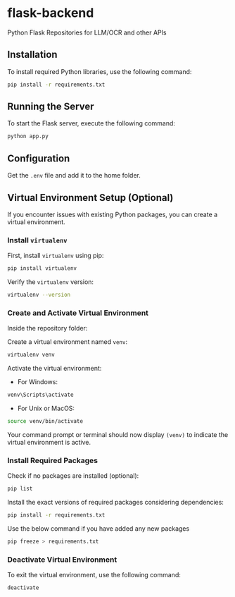 # flask-backend
Python Flask Repositories for LLM/OCR and other APIs

## Installation

To install required Python libraries, use the following command:
```bash
pip install -r requirements.txt
```

## Running the Server

To start the Flask server, execute the following command:
```bash
python app.py
```

## Configuration

Get the `.env` file and add it to the home folder.

## Virtual Environment Setup (Optional)

If you encounter issues with existing Python packages, you can create a virtual environment.

### Install `virtualenv`

First, install `virtualenv` using pip:
```bash
pip install virtualenv
```

Verify the `virtualenv` version:
```bash
virtualenv --version
```

### Create and Activate Virtual Environment

Inside the repository folder:

Create a virtual environment named `venv`:
```bash
virtualenv venv
```

Activate the virtual environment:
- For Windows:
```bash
venv\Scripts\activate
```
- For Unix or MacOS:
```bash
source venv/bin/activate
```

Your command prompt or terminal should now display `(venv)` to indicate the virtual environment is active.

### Install Required Packages

Check if no packages are installed (optional):
```bash
pip list
```

Install the exact versions of required packages considering dependencies:
```bash
pip install -r requirements.txt
```

Use the below command if you have added any new packages
```bash
pip freeze > requirements.txt
```

### Deactivate Virtual Environment

To exit the virtual environment, use the following command:
```bash
deactivate
```
